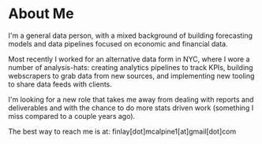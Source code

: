# About Me

I'm a general data person, with a mixed background of building forecasting models and data pipelines focused on economic and financial data.

Most recently I worked for an alternative data form in NYC, where I wore a number of analysis-hats: creating analytics pipelines to track KPIs, building webscrapers to grab data from new sources, and implementing new tooling to share data feeds with clients.

I'm looking for a new role that takes me away from dealing with reports and deliverables and with the chance to do more stats driven work (something I miss compared to a couple years ago).

The best way to reach me is at: finlay[dot]mcalpine1[at]gmail[dot]com
